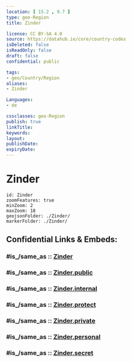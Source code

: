```yaml
---
location: [ 15.2 , 9.7 ] 
type: geo-Region
title: Zinder

license: CC BY-SA 4.0
source: https://datahub.io/core/country-codes
isDeleted: false
isReadOnly: false
draft: false
confidential: public

tags:
- geo/Country/Region
aliases:
- Zinder

Languages:
- de

cssclasses: geo-Region
publish: true
linkTitle: 
keywords: 
layout: 
publishDate: 
expiryDate: 
---
```


# Zinder

```leaflet
id: Zinder
zoomFeatures: true 
minZoom: 2 
maxZoom: 18
geojsonFolder: ./Zinder/
markerFolder: ./Zinder/
```


## Confidential Links & Embeds: 

### #is_/same_as :: [Zinder](/_Standards/Earth/Continent/Africa/Africa~Central/Niger/Regions~Niger/Zinder.md) 

### #is_/same_as :: [Zinder.public](/_public/Earth/Continent/Africa/Africa~Central/Niger/Regions~Niger/Zinder.public.md) 

### #is_/same_as :: [Zinder.internal](/_internal/Earth/Continent/Africa/Africa~Central/Niger/Regions~Niger/Zinder.internal.md) 

### #is_/same_as :: [Zinder.protect](/_protect/Earth/Continent/Africa/Africa~Central/Niger/Regions~Niger/Zinder.protect.md) 

### #is_/same_as :: [Zinder.private](/_private/Earth/Continent/Africa/Africa~Central/Niger/Regions~Niger/Zinder.private.md) 

### #is_/same_as :: [Zinder.personal](/_personal/Earth/Continent/Africa/Africa~Central/Niger/Regions~Niger/Zinder.personal.md) 

### #is_/same_as :: [Zinder.secret](/_secret/Earth/Continent/Africa/Africa~Central/Niger/Regions~Niger/Zinder.secret.md)

